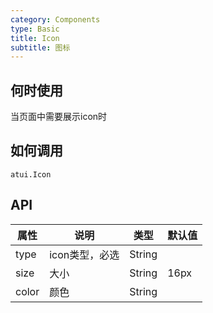 ```yaml
---
category: Components
type: Basic
title: Icon
subtitle: 图标
---
```



## 何时使用

当页面中需要展示icon时

## 如何调用

`atui.Icon`

## API

属性 | 说明 | 类型 | 默认值
-----|-----|-----|------
type | icon类型，必选 | String | |
size | 大小 | String | 16px |
color | 颜色 | String | |

